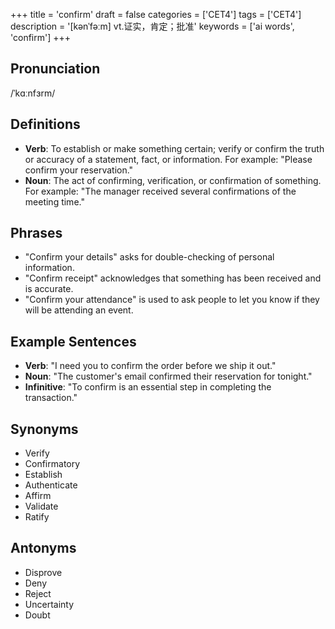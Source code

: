 +++
title = 'confirm'
draft = false
categories = ['CET4']
tags = ['CET4']
description = '[kənˈfəːm] vt.证实，肯定；批准'
keywords = ['ai words', 'confirm']
+++

## Pronunciation
/ˈkɑːnfɜrm/

## Definitions
- **Verb**: To establish or make something certain; verify or confirm the truth or accuracy of a statement, fact, or information. For example: "Please confirm your reservation."
- **Noun**: The act of confirming, verification, or confirmation of something. For example: "The manager received several confirmations of the meeting time."

## Phrases
- "Confirm your details" asks for double-checking of personal information.
- "Confirm receipt" acknowledges that something has been received and is accurate.
- "Confirm your attendance" is used to ask people to let you know if they will be attending an event.

## Example Sentences
- **Verb**: "I need you to confirm the order before we ship it out."
- **Noun**: "The customer's email confirmed their reservation for tonight."
- **Infinitive**: "To confirm is an essential step in completing the transaction."

## Synonyms
- Verify
- Confirmatory
- Establish
- Authenticate
- Affirm
- Validate
- Ratify

## Antonyms
- Disprove
- Deny
- Reject
- Uncertainty
- Doubt

